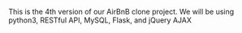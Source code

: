 This is the 4th version of our AirBnB clone project. We will be using python3, RESTful API, MySQL, Flask, and jQuery AJAX